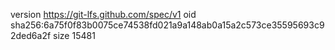 version https://git-lfs.github.com/spec/v1
oid sha256:6a75f0f83b0075ce74538fd021a9a148ab0a15a2c573ce35595693c92ded6a2f
size 15481

